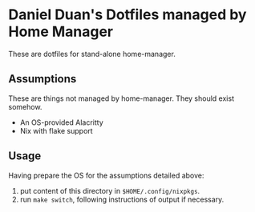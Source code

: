 # Daniel Duan's Dotfiles managed by Home Manager

These are dotfiles for stand-alone home-manager.

## Assumptions

These are things not managed by home-manager. They should exist somehow.

- An OS-provided Alacritty
- Nix with flake support

## Usage

Having prepare the OS for the assumptions detailed above: 
1. put content of this directory in `$HOME/.config/nixpkgs`.
2. run `make switch`, following instructions of output if necessary.
